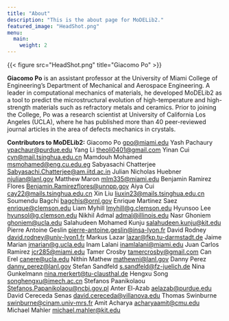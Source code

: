 ```yaml
---
title: "About"
description: "This is the about page for MoDELib2."
featured_image: "HeadShot.png"
menu:
  main:
    weight: 2
---
```


{{< figure src="HeadShot.png" title="Giacomo Po" >}}

**Giacomo Po** is an assistant professor at the University of Miami College of Engineering’s Department of Mechanical and Aerospace Engineering. A leader in computational mechanics of materials, he developed MoDELib2 as a tool to predict the microstructural evolution of high-temperature and high-strength materials such as refractory metals and ceramics. Prior to joining the College, Po was a research scientist at University of California Los Angeles (UCLA), where he has published more than 40 peer-reviewed journal articles in the area of defects mechanics in crystals. 

**Contributors to MoDELib2:**
Giacomo Po <gpo@miami.edu>
Yash Pachaury <ypachaur@purdue.edu>
Yang Li <theoli0401@gmail.com>
Yinan Cui <cyn@mail.tsinghua.edu.cn>
Mamdouh Mohamed <msmohamed@eng.cu.edu.eg>
Sabyasachi Chatterjee <Sabyasachi.Chatterjee@am.iitd.ac.in>
Julian Nicholas Huebner <njulian@lanl.gov>
Matthew Maron <mlm335@miami.edu>
Benjamin Ramirez Flores <Benjamin.Ramirezflores@unnpp.gov>
Aiya Cui <cay22@mails.tsinghua.edu.cn>
Xin Liu <liuxin23@mails.tsinghua.edu.cn>
Soumendu Bagchi <bagchis@ornl.gov>
Enrique Martinez Saez <enrique@clemson.edu>
Liam Myhill <lmyhill@g.clemson.edu>
Hyunsoo Lee <hyunsol@g.clemson.edu>
Nikhil Admal <admal@illinois.edu>
Nasr Ghoniem <ghoniem@ucla.edu>
Salahudeen Mohamed Kunju <salahudeen.kunju@kit.edu>
Pierre Antoine Geslin <pierre-antoine.geslin@insa-lyon.fr>
David Rodney <david.rodney@univ-lyon1.fr>
Markus Lazar <lazar@fkp.tu-darmstadt.de>
Jaime Marian <jmarian@g.ucla.edu>
Inam Lalani <inamlalani@miami.edu>
Juan Carlos Ramirez <jcr285@miami.edu>
Tamer Crosby <tamercrosby@gmail.com>
Can Erel <canere@ucla.edu>
Nithin Mathew <mathewni@lanl.gov>
Danny Perez <danny_perez@lanl.gov>
Stefan Sandfeld <s.sandfeld@fz-juelich.de>
Nina Gunkelmann <nina.merkert@tu-clausthal.de>
Hengxu Song <songhengxu@imech.ac.cn>
Stefanos Paanikolaou <Stefanos.Papanikolaou@ncbj.gov.pl>
Anter El-Azab <aelazab@purdue.edu>
David Cereceda Senas <david.cereceda@villanova.edu>
Thomas Swinburne <swinburne@cinam.univ-mrs.fr>
Amit Acharya <acharyaamit@cmu.edu>
Michael Mahler <michael.mahler@kit.edu>

